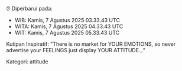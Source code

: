 ⏰ Diperbarui pada:
- WIB: Kamis, 7 Agustus 2025 03.33.43 UTC
- WITA: Kamis, 7 Agustus 2025 04.33.43 UTC
- WIT: Kamis, 7 Agustus 2025 05.33.43 UTC

Kutipan Inspiratif:
"There is no market for YOUR EMOTIONS, so never advertise your FEELINGS just display YOUR ATTITUDE.,."


Kategori: attitude

